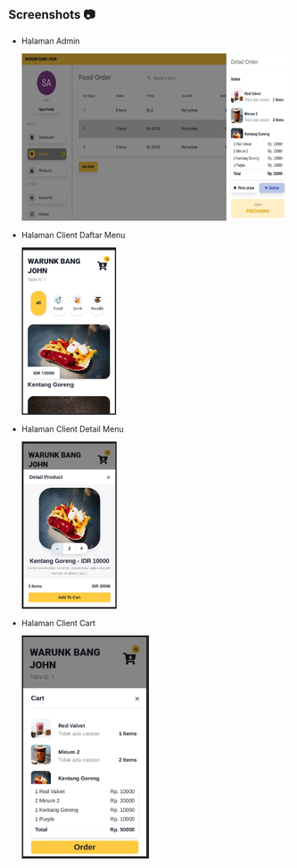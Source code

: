## Screenshots 📷

-  Halaman Admin

   <img src="./screenshoots/1.png" alt="products page" style="height: 300px;" />

-  Halaman Client Daftar Menu

   <img src="./screenshoots/2.png" alt="product detail page" style="height: 300px;" />

-  Halaman Client Detail Menu

   <img src="./screenshoots/3.png" alt="cart page" style="height: 300px;" />

-  Halaman Client Cart

   <img src="./screenshoots/4.png" alt="checkout page" style="height: 400px;" />
